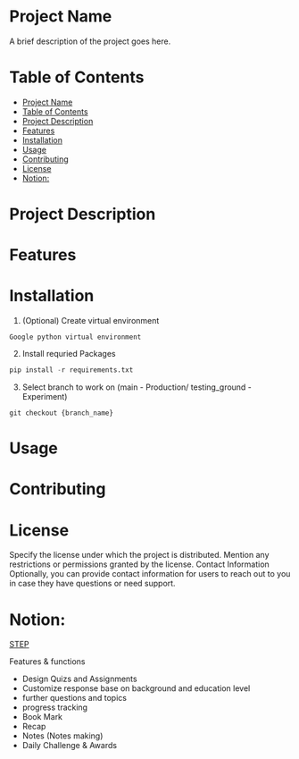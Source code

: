 # Project Name
A brief description of the project goes here.

# Table of Contents
- [Project Name](#project-name)
- [Table of Contents](#table-of-contents)
- [Project Description](#project-description)
- [Features](#features)
- [Installation](#installation)
- [Usage](#usage)
- [Contributing](#contributing)
- [License](#license)
- [Notion:](#notion)

# Project Description

# Features

# Installation
1. (Optional) Create virtual environment 
```
Google python virtual environment
```

2. Install requried Packages
```python
pip install -r requirements.txt
```

3. Select branch to work on (main - Production/ testing_ground - Experiment)
```base
git checkout {branch_name}
```

# Usage

# Contributing

# License
Specify the license under which the project is distributed. Mention any restrictions or permissions granted by the license.
Contact Information
Optionally, you can provide contact information for users to reach out to you in case they have questions or need support.


# Notion:
[STEP](https://innowinggenai.notion.site/Building-ChatGPT-Your-Way-Empower-Your-AI-Creativity-e00eae7fa2dc4934b821e7b936482de5)



Features & functions
- Design Quizs and Assignments
- Customize response base on background and education level
- further questions and topics
- progress tracking
- Book Mark
- Recap
- Notes (Notes making)
- Daily Challenge & Awards
